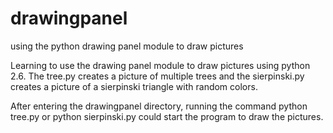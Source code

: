 # drawingpanel
using the python drawing panel module to draw pictures

Learning to use the drawing panel module to draw pictures using python 2.6. The tree.py creates a picture of multiple trees
and the sierpinski.py creates a picture of a sierpinski triangle with random colors.

After entering the drawingpanel directory, running the command python tree.py or python sierpinski.py could start the program
to draw the pictures.


